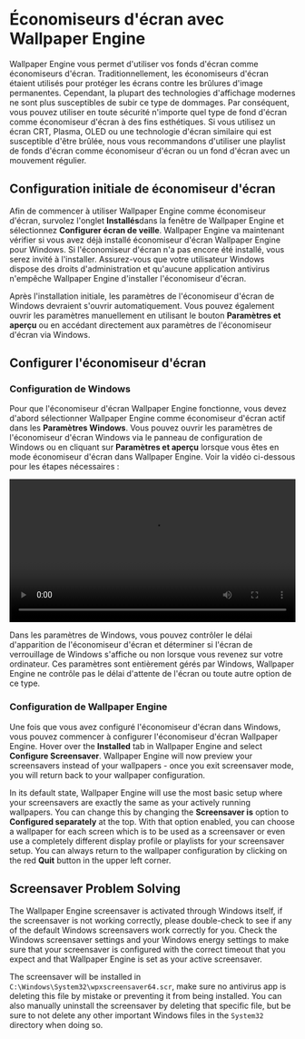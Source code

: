# Économiseurs d'écran avec Wallpaper Engine

Wallpaper Engine vous permet d'utiliser vos fonds d'écran comme économiseurs d'écran. Traditionnellement, les économiseurs d'écran étaient utilisés pour protéger les écrans contre les brûlures d'image permanentes. Cependant, la plupart des technologies d'affichage modernes ne sont plus susceptibles de subir ce type de dommages. Par conséquent, vous pouvez utiliser en toute sécurité n'importe quel type de fond d'écran comme économiseur d'écran à des fins esthétiques. Si vous utilisez un écran CRT, Plasma, OLED ou une technologie d'écran similaire qui est susceptible d'être brûlée, nous vous recommandons d'utiliser une playlist de fonds d'écran comme économiseur d'écran ou un fond d'écran avec un mouvement régulier.

## Configuration initiale de économiseur d'écran

Afin de commencer à utiliser Wallpaper Engine comme économiseur d'écran, survolez l'onglet **Installés**dans la fenêtre de Wallpaper Engine et sélectionnez **Configurer écran de veille**. Wallpaper Engine va maintenant vérifier si vous avez déjà installé économiseur d'écran Wallpaper Engine pour Windows. Si l'économiseur d'écran n'a pas encore été installé, vous serez invité à l'installer. Assurez-vous que votre utilisateur Windows dispose des droits d'administration et qu'aucune application antivirus n'empêche Wallpaper Engine d'installer l'économiseur d'écran.

Après l'installation initiale, les paramètres de l'économiseur d'écran de Windows devraient s'ouvrir automatiquement. Vous pouvez également ouvrir les paramètres manuellement en utilisant le bouton **Paramètres et aperçu** ou en accédant directement aux paramètres de l'économiseur d'écran via Windows.

## Configurer l'économiseur d'écran

### Configuration de Windows

Pour que l'économiseur d'écran Wallpaper Engine fonctionne, vous devez d'abord sélectionner Wallpaper Engine comme économiseur d'écran actif dans les **Paramètres Windows**. Vous pouvez ouvrir les paramètres de l'économiseur d'écran Windows via le panneau de configuration de Windows ou en cliquant sur **Paramètres et aperçu** lorsque vous êtes en mode économiseur d'écran dans Wallpaper Engine. Voir la vidéo ci-dessous pour les étapes nécessaires :

<video width="100%" controls autoplay loop>
  <source src="/videos/screensaver_setup.mp4" type="video/mp4">
  Your browser does not support the video tag.
</video>

Dans les paramètres de Windows, vous pouvez contrôler le délai d'apparition de l'économiseur d'écran et déterminer si l'écran de verrouillage de Windows s'affiche ou non lorsque vous revenez sur votre ordinateur. Ces paramètres sont entièrement gérés par Windows, Wallpaper Engine ne contrôle pas le délai d'attente de l'écran ou toute autre option de ce type.

### Configuration de Wallpaper Engine

Une fois que vous avez configuré l'économiseur d'écran dans Windows, vous pouvez commencer à configurer l'économiseur d'écran Wallpaper Engine. Hover over the **Installed** tab in Wallpaper Engine and select **Configure Screensaver**. Wallpaper Engine will now preview your screensavers instead of your wallpapers - once you exit screensaver mode, you will return back to your wallpaper configuration.

In its default state, Wallpaper Engine will use the most basic setup where your screensavers are exactly the same as your actively running wallpapers. You can change this by changing the **Screensaver is** option to **Configured separately** at the top. With that option enabled, you can choose a wallpaper for each screen which is to be used as a screensaver or even use a completely different display profile or playlists for your screensaver setup. You can always return to the wallpaper configuration by clicking on the red **Quit** button in the upper left corner.

## Screensaver Problem Solving

The Wallpaper Engine screensaver is activated through Windows itself, if the screensaver is not working correctly, please double-check to see if any of the default Windows screensavers work correctly for you. Check the Windows screensaver settings and your Windows energy settings to make sure that your screensaver is configured with the correct timeout that you expect and that Wallpaper Engine is set as your active screensaver.

The screensaver will be installed in `C:\Windows\System32\wpxscreensaver64.scr`, make sure no antivirus app is deleting this file by mistake or preventing it from being installed. You can also manually uninstall the screensaver by deleting that specific file, but be sure to not delete any other important Windows files in the `System32` directory when doing so.